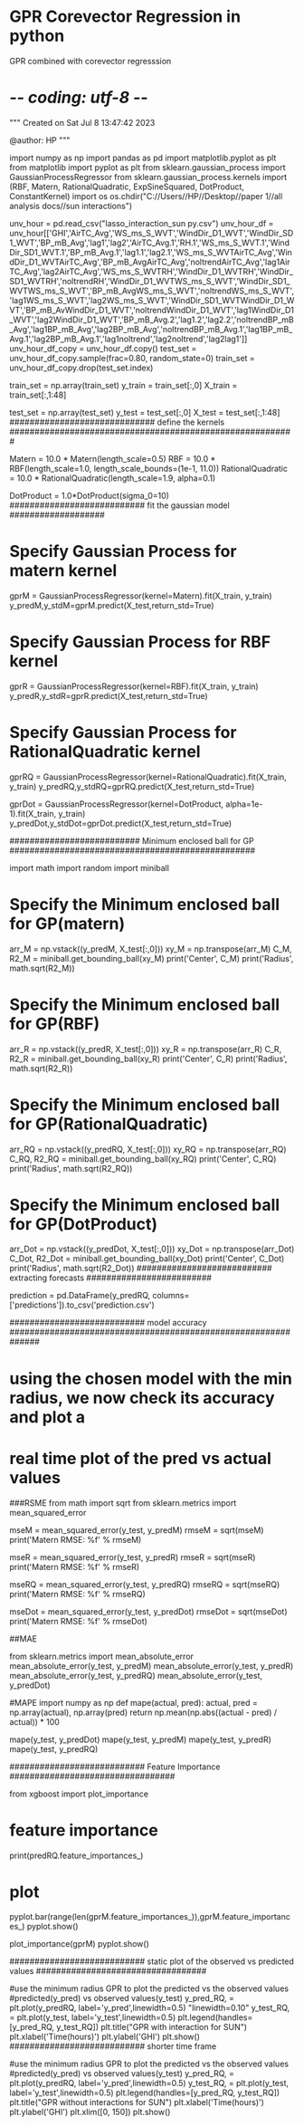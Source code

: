 # GPR Corevector Regression in python
GPR combined with corevector regresssion
# -*- coding: utf-8 -*-
"""
Created on Sat Jul  8 13:47:42 2023

@author: HP
"""

import numpy as np
import pandas as pd
import matplotlib.pyplot as plt
from matplotlib import pyplot as plt
from sklearn.gaussian_process import GaussianProcessRegressor
from sklearn.gaussian_process.kernels import (RBF, Matern, RationalQuadratic,
                                              ExpSineSquared, DotProduct,
                                              ConstantKernel)
import os
os.chdir("C://Users//HP//Desktop//paper 1//all analysis docs//sun interactions")


unv_hour = pd.read_csv("lasso_interaction_sun py.csv")
unv_hour_df = unv_hour[['GHI','AirTC_Avg','WS_ms_S_WVT','WindDir_D1_WVT','WindDir_SD1_WVT','BP_mB_Avg','lag1','lag2','AirTC_Avg.1','RH.1','WS_ms_S_WVT.1','WindDir_SD1_WVT.1','BP_mB_Avg.1','lag1.1','lag2.1','WS_ms_S_WVTAirTC_Avg','WindDir_D1_WVTAirTC_Avg','BP_mB_AvgAirTC_Avg','noltrendAirTC_Avg','lag1AirTC_Avg','lag2AirTC_Avg','WS_ms_S_WVTRH','WindDir_D1_WVTRH','WindDir_SD1_WVTRH','noltrendRH','WindDir_D1_WVTWS_ms_S_WVT','WindDir_SD1_WVTWS_ms_S_WVT','BP_mB_AvgWS_ms_S_WVT','noltrendWS_ms_S_WVT','lag1WS_ms_S_WVT','lag2WS_ms_S_WVT','WindDir_SD1_WVTWindDir_D1_WVT','BP_mB_AvWindDir_D1_WVT','noltrendWindDir_D1_WVT','lag1WindDir_D1_WVT','lag2WindDir_D1_WVT','BP_mB_Avg.2','lag1.2','lag2.2','noltrendBP_mB_Avg','lag1BP_mB_Avg','lag2BP_mB_Avg','noltrendBP_mB_Avg.1','lag1BP_mB_Avg.1','lag2BP_mB_Avg.1','lag1noltrend','lag2noltrend','lag2lag1']]
unv_hour_df_copy = unv_hour_df.copy()
test_set = unv_hour_df_copy.sample(frac=0.80, random_state=0)
train_set = unv_hour_df_copy.drop(test_set.index)

train_set = np.array(train_set)
y_train = train_set[:,0]
X_train = train_set[:,1:48]

test_set = np.array(test_set)
y_test = test_set[:,0]
X_test = test_set[:,1:48]
#############################  define the kernels  #########################################################

Matern = 10.0 * Matern(length_scale=0.5)
RBF    = 10.0 * RBF(length_scale=1.0, length_scale_bounds=(1e-1, 11.0))
RationalQuadratic = 10.0 * RationalQuadratic(length_scale=1.9, alpha=0.1)

DotProduct = 1.0*DotProduct(sigma_0=10)
###########################  fit the gaussian model   ###################


# Specify Gaussian Process for matern kernel
gprM = GaussianProcessRegressor(kernel=Matern).fit(X_train, y_train)
y_predM,y_stdM=gprM.predict(X_test,return_std=True)

# Specify Gaussian Process for RBF kernel
gprR = GaussianProcessRegressor(kernel=RBF).fit(X_train, y_train)
y_predR,y_stdR=gprR.predict(X_test,return_std=True)

# Specify Gaussian Process for RationalQuadratic kernel
gprRQ = GaussianProcessRegressor(kernel=RationalQuadratic).fit(X_train, y_train)
y_predRQ,y_stdRQ=gprRQ.predict(X_test,return_std=True)



gprDot = GaussianProcessRegressor(kernel=DotProduct, alpha=1e-1).fit(X_train, y_train)
y_predDot,y_stdDot=gprDot.predict(X_test,return_std=True)
 

##########################   Minimum enclosed ball for GP   #################################################

import math
import random
import miniball

# Specify the Minimum enclosed ball for GP(matern)
arr_M = np.vstack((y_predM, X_test[:,0]))
xy_M = np.transpose(arr_M)
C_M, R2_M = miniball.get_bounding_ball(xy_M)
print('Center', C_M)
print('Radius', math.sqrt(R2_M))


# Specify the Minimum enclosed ball for GP(RBF)
arr_R = np.vstack((y_predR, X_test[:,0]))
xy_R = np.transpose(arr_R)
C_R, R2_R = miniball.get_bounding_ball(xy_R)
print('Center', C_R)
print('Radius', math.sqrt(R2_R))


# Specify the Minimum enclosed ball for GP(RationalQuadratic)
arr_RQ = np.vstack((y_predRQ, X_test[:,0]))
xy_RQ = np.transpose(arr_RQ)
C_RQ, R2_RQ = miniball.get_bounding_ball(xy_RQ)
print('Center', C_RQ)
print('Radius', math.sqrt(R2_RQ))




# Specify the Minimum enclosed ball for GP(DotProduct)
arr_Dot = np.vstack((y_predDot, X_test[:,0]))
xy_Dot = np.transpose(arr_Dot)
C_Dot, R2_Dot = miniball.get_bounding_ball(xy_Dot)
print('Center', C_Dot)
print('Radius', math.sqrt(R2_Dot))
###########################   extracting forecasts    #########################

prediction = pd.DataFrame(y_predRQ, columns=['predictions']).to_csv('prediction.csv')

###########################   model accuracy     ##############################################################

# using the chosen model with the min radius, we now check its accuracy and plot a 
# real time plot of the pred vs actual values

###RSME
from math import sqrt
from sklearn.metrics import mean_squared_error

mseM = mean_squared_error(y_test, y_predM)
rmseM = sqrt(mseM)
print('Matern RMSE: %f' % rmseM)

mseR = mean_squared_error(y_test, y_predR)
rmseR = sqrt(mseR)
print('Matern RMSE: %f' % rmseR)

mseRQ = mean_squared_error(y_test, y_predRQ)
rmseRQ = sqrt(mseRQ)
print('Matern RMSE: %f' % rmseRQ)

mseDot = mean_squared_error(y_test, y_predDot)
rmseDot = sqrt(mseDot)
print('Matern RMSE: %f' % rmseDot)

##MAE

from sklearn.metrics import mean_absolute_error
mean_absolute_error(y_test, y_predM)
mean_absolute_error(y_test, y_predR)
mean_absolute_error(y_test, y_predRQ)
mean_absolute_error(y_test, y_predDot)

#MAPE
import numpy as np
def mape(actual, pred): 
    actual, pred = np.array(actual), np.array(pred)
    return np.mean(np.abs((actual - pred) / actual)) * 100

mape(y_test, y_predDot)
mape(y_test, y_predM)
mape(y_test, y_predR)
mape(y_test, y_predRQ)



###########################  Feature Importance                               #################################

from xgboost import plot_importance

# feature importance
print(predRQ.feature_importances_)
# plot
pyplot.bar(range(len(gprM.feature_importances_)),gprM.feature_importances_)
pyplot.show()

plot_importance(gprM)
pyplot.show()





###########################  static plot of the observed vs predicted values  ##################################

#use the minimum radius GPR to plot the predicted vs the observed values
#predicted(y_pred) vs observed values(y_test)
y_pred_RQ, = plt.plot(y_predRQ, label='y_pred',linewidth=0.5)
"linewidth=0.10"
y_test_RQ, = plt.plot(y_test, label='y_test',linewidth=0.5)
plt.legend(handles=[y_pred_RQ, y_test_RQ])
plt.title("GPR with interaction for SUN")
plt.xlabel('Time(hours)')
plt.ylabel('GHI')
plt.show()
###########################  shorter time frame

#use the minimum radius GPR to plot the predicted vs the observed values
#predicted(y_pred) vs observed values(y_test)
y_pred_RQ, = plt.plot(y_predRQ, label='y_pred',linewidth=0.5)
y_test_RQ, = plt.plot(y_test, label='y_test',linewidth=0.5)
plt.legend(handles=[y_pred_RQ, y_test_RQ])
plt.title("GPR without interactions for SUN")
plt.xlabel('Time(hours)')
plt.ylabel('GHI')
plt.xlim([0, 150])
plt.show()
